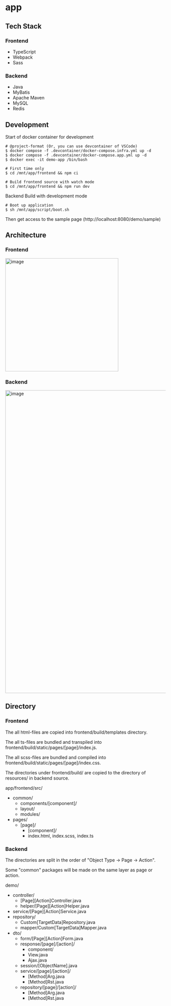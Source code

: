 # app

## Tech Stack
### Frontend
- TypeScript
- Webpack
- Sass

### Backend
- Java
- MyBatis
- Apache Maven
- MySQL
- Redis

## Development

Start of docker container for development
```
# @project-format (Or, you can use devcontainer of VSCode)
$ docker compose -f .devcontainer/docker-compose.infra.yml up -d
$ docker compose -f .devcontainer/docker-compose.app.yml up -d
$ docker exec -it demo-app /bin/bash

# First time only
$ cd /mnt/app/frontend && npm ci

# Build frontend source with watch mode
$ cd /mnt/app/frontend && npm run dev
```

Backend Build with development mode
```
# Boot up application
$ sh /mnt/app/script/boot.sh
```

Then get access to the sample page (http://localhost:8080/demo/sample)

## Architecture

### Frontend

<img width="355" alt="image" src="https://github.com/takahiroaoki/project-format/assets/69064981/b588f240-0a39-4208-8c11-e124a3504cac">


### Backend

<img width="950" alt="image" src="https://github.com/takahiroaoki/project-format/assets/69064981/39507e86-41fd-4095-9439-f5b5e3402af8">


## Directory
### Frontend

The all html-files are copied into frontend/build/templates directory.

The all ts-files are bundled and transpiled into frontend/build/static/pages/[page]/index.js.

The all scss-files are bundled and compiled into frontend/build/static/pages/[page]/index.css.

The directories under frontend/build/ are copied to the directory of resources/ in backend source.

app/frontend/src/
- common/
  - components/[component]/
  - layout/
  - modules/
- pages/
  - [page]/
    - [component]/
    - index.html, index.scss, index.ts

### Backend

The directories are split in the order of "Object Type -> Page -> Action".

Some "common" packages will be made on the same layer as page or action.

demo/
- controller/
  - [Page][Action]Controller.java
  - helper/[Page][Action]Helper.java
- service/[Page][Action]Service.java
- repository/
  - Custom[TargetData]Repository.java
  - mapper/Custom[TargetData]Mapper.java
- dto/
  - form/[Page][Action]Form.java
  - response/[page]/[action]/
    - component/
    - View.java
    - Ajax.java
  - session/[ObjectName].java
  - service/[page]/[action]/
    - [Method]Arg.java
    - [Method]Rst.java
  - repository/[page]/[action]/
    - [Method]Arg.java
    - [Method]Rst.java
